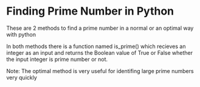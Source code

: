 # Finding Prime Number in Python

These are 2 methods to find a prime number in a normal or an optimal way with python

In both methods there is a function named is_prime() which recieves an integer as an input and returns the Boolean value of True or False whether the input integer is prime number or not.

Note: The optimal method is very useful for identifing large prime numbers very quickly
